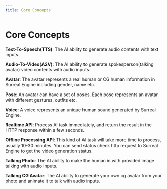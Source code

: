 ```yaml
---
title: Core Concepts
---
```


# Core Concepts


**Text-To-Speech(TTS)**: The AI ability to generate audio contents with text inputs.

**Audio-To-Video(A2V)**: The AI ability to generate spokesperson(talking avatar) video contents with audio inputs.

**Avatar**: The avatar represents a real human or CG human information in Surreal Engine including gender, name etc.

**Pose**: An avatar can have a set of poses. Each pose represents an avatar with different gestures, outfits etc.

**Voice**: A voice represents an unique human sound generated by Surreal Engine. 

**Realtime API**: Process AI task immediately, and return the result in the HTTP response within a few seconds.

**Offline Processing API**: This kind of AI task will take more time to process, usually 10-30 minutes. You can send status check http request to Surreal Engine to get the video generation status.

**Talking Photo**: The AI ability to make the human in with provided image talking with audio inputs.

**Talking CG Avatar**: The AI ability to generate your own cg avatar from your photo and animate it to talk with audio inputs.
